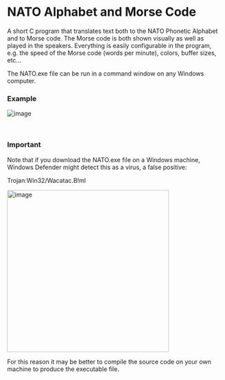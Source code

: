 # NATO Alphabet and Morse Code
A short C program that translates text both to the NATO Phonetic Alphabet and to Morse code. The Morse code is both shown visually as well as played in the speakers. Everything is easily configurable in the program, e.g. the speed of the Morse code (words per minute), colors, buffer sizes, etc… 

The NATO.exe file can be run in a command window on any Windows computer.


### Example

![image](https://user-images.githubusercontent.com/1498298/203172423-1d16f0bd-c925-4989-bc60-706e2cb917ff.png)

<br/>

### Important
Note that if you download the NATO.exe file on a Windows machine, Windows Defender might detect this as a virus, a false positive:

Trojan:Win32/Wacatac.B!ml

<img width="377" alt="image" src="https://user-images.githubusercontent.com/1498298/203174942-79539d15-eca7-4273-9a9c-4720aebdd3fe.png">

For this reason it may be better to compile the source code on your own machine to produce the executable file.
